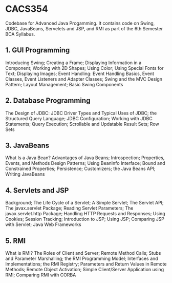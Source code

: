 # CACS354
Codebase for Advanced Java Progamming. It contains code on Swing, JDBC, JavaBeans, Servelets and JSP, and RMI as part of the 6th Semester BCA Syllabus.

## 1. GUI Programming
Introducing Swing; Creating a Frame; Displaying Information in a Component; Working with 2D Shapes; Using Color; Using Special Fonts for Text; Displaying Images; Event Handling: Event   Handling Basics, Event Classes, Event Listeners and Adapter Classes; Swing and the MVC Design   Pattern; Layout Management; Basic Swing Components

## 2. Database Programming
The Design of JDBC: JDBC Driver Types and Typical Uses of JDBC; the Structured Query  Language; JDBC Configuration; Working with JDBC Statements; Query Execution; Scrollable and Updatable Result Sets; Row Sets

## 3. JavaBeans
What Is a Java Bean? Advantages of Java Beans; Introspection; Properties, Events, and Methods Design Patterns; Using BeanInfo Interface; Bound and Constrained Properties; Persistence; Customizers; the Java Beans API; Writing JavaBeans

## 4. Servlets and JSP
Background; The Life Cycle of a Servlet; A Simple Servlet; The Servlet API; The javax.servlet Package; Reading Servlet Parameters; The javax.servlet.http Package; Handling HTTP Requests and Responses; Using Cookies; Session Tracking; Introduction to JSP; Using JSP; Comparing JSP with Servlet; Java Web Frameworks

## 5. RMI
What is RMI? The Roles of Client and Server; Remote Method Calls; Stubs and Parameter Marshalling; the RMI Programming Model; Interfaces and Implementations; the RMI Registry; Parameters and Return Values in Remote Methods; Remote Object Activation; Simple Client/Server Application using RMI; Comparing RMI with CORBA


